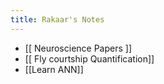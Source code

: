 ```yaml
---
title: Rakaar's Notes
---
```


- [[ Neuroscience Papers ]]
- [[ Fly courtship Quantification]]
- [[Learn ANN]]